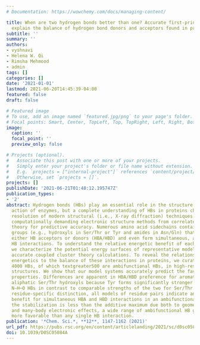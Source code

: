 ```yaml
---
# Documentation: https://wowchemy.com/docs/managing-content/

title: When are two hydrogen bonds better than one? Accurate first-principles models
  explain the balance of hydrogen bond donors and acceptors found in proteins
subtitle: ''
summary: ''
authors:
- vyshnavi
- Helena W. Qi
- Rimsha Mehmood
- admin
tags: []
categories: []
date: '2021-01-01'
lastmod: 2021-06-20T14:45:39-04:00
featured: false
draft: false

# Featured image
# To use, add an image named `featured.jpg/png` to your page's folder.
# Focal points: Smart, Center, TopLeft, Top, TopRight, Left, Right, BottomLeft, Bottom, BottomRight.
image:
  caption: ''
  focal_point: ''
  preview_only: false

# Projects (optional).
#   Associate this post with one or more of your projects.
#   Simply enter your project's folder or file name without extension.
#   E.g. `projects = ["internal-project"]` references `content/project/deep-learning/index.md`.
#   Otherwise, set `projects = []`.
projects: []
publishDate: '2021-06-21T01:48:12.195747Z'
publication_types:
- '2'
abstract: Hydrogen bonds (HBs) play an essential role in the structure and catalytic
  action of enzymes, but a complete understanding of HBs in proteins challenges the
  resolution of modern structural (i.e., X-ray diffraction) techniques and mandates
  computationally demanding electronic structure methods from correlated wavefunction
  theory for predictive accuracy. Numerous amino acid sidechains contain functional
  groups (e.g., hydroxyls in Ser/Thr or Tyr and amides in Asn/Gln) that can act as
  either HB acceptors or donors (HBA/HBD) and even form simultaneous, ambifunctional
  HB interactions. To understand the relative energetic benefit of each interaction,
  we characterize the potential energy surfaces of representative model systems with
  accurate coupled cluster theory calculations. To reveal the relationship of these
  energetics to the balance of these interactions in proteins, we curate a set of
  4000 HBs, of which textgreater500 are ambifunctional HBs, in high-resolution protein
  structures. We show that our model systems accurately predict the favored HB structural
  properties. Differences are apparent in HBA/HBD preference for aromatic Tyr versus
  aliphatic Ser/Thr hydroxyls because Tyr forms significantly stronger O–H⋯O HBs than
  N–H⋯O HBs in contrast to comparable strengths of the two for Ser/Thr. Despite this
  residue-specific distinction, all models of residue pairs indicate an energetic
  benefit for simultaneous HBA and HBD interactions in an ambifunctional HB. Although
  the stabilization is less than the additive maximum due both to geometric constraints
  and many-body electronic effects, a wide range of ambifunctional HB geometries are
  more favorable than any single HB interaction.
publication: '*Chem. Sci.*, **12**, 1147-1162 (2021)'
url_pdf: https://pubs.rsc.org/en/content/articlelanding/2021/sc/d0sc05084a
doi: 10.1039/D0SC05084A
---
```

